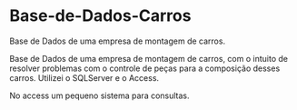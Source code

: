 # Base-de-Dados-Carros
Base de Dados de uma empresa de montagem de carros.

Base de Dados de uma empresa de montagem de carros, com o intuito de resolver problemas com o controle de peças para a composição desses carros. Utilizei o SQLServer e o Access.

No access um pequeno sistema para consultas.
